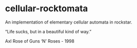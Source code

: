 # cellular-rocktomata
An implementation of elementary cellular automata in rockstar.

“Life sucks, but in a beautiful kind of way.”

Axl Rose of Guns ‘N’ Roses - 1998
